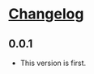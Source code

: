 # [Changelog](https://github.com/michaeljoseph/changes-test/releases)

## 0.0.1

* This version is first.
